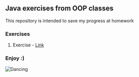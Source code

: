 ## Java exercises from OOP classes

This repository is intended to save my progress at homework

### Exercises

1. Exercise - [Link](https://drive.google.com/open?id=1d4us8_z7gRWV_yr0cbP9k_46pqW_VoxP)


### Enjoy :)

![Dancing](https://media.giphy.com/media/pa37AAGzKXoek/giphy.gif)
